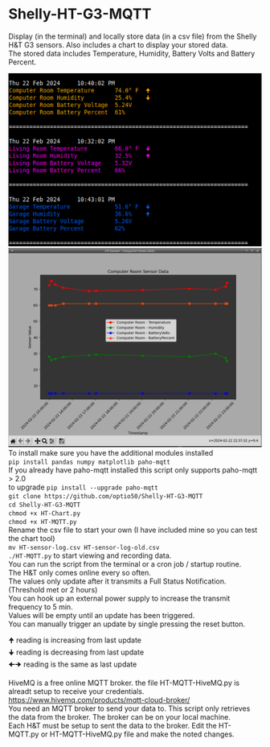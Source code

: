 # Shelly-HT-G3-MQTT
Display (in the terminal) and locally store data (in a csv file) from the Shelly H&amp;T G3 sensors. Also includes a chart to display your stored data.    
The stored data includes Temperature, Humidity, Battery Volts and Battery Percent.    


    
![Alt Text](./HT-Terminal.png)    
![Alt Text](./HT-Chart.png)    
To install make sure you have the additional modules installed    
`pip install pandas numpy matplotlib paho-mqtt`    
If you already have paho-mqtt installed this script only supports paho-mqtt > 2.0    
to upgrade `pip install --upgrade paho-mqtt`    
`git clone https://github.com/optio50/Shelly-HT-G3-MQTT`    
`cd Shelly-HT-G3-MQTT`    
`chmod +x HT-Chart.py`    
`chmod +x HT-MQTT.py`    
Rename the csv file to start your own (I have included mine so you can test the chart tool)    
`mv HT-sensor-log.csv HT-sensor-log-old.csv`   
`./HT-MQTT.py` to start viewing and recording data.    
You can run the script from the terminal or a cron job / startup routine.    
The H&T only comes online every so often.    
The values only update after it transmits a Full Status Notification. (Threshold met or 2 hours)    
You can hook up an external power supply to increase the transmit frequency to 5 min.    
Values will be empty until an update has been triggered.    
You can manually trigger an update by single pressing the reset button.    

    
🠉   reading is increasing from last update    
🠋   reading is decreasing from last update    
🠈🠊 reading is the same as last update    
    
    
HiveMQ is a free online MQTT broker. the file HT-MQTT-HiveMQ.py is alreadt setup to receive your credentials.    
https://www.hivemq.com/products/mqtt-cloud-broker/    
You need an MQTT broker to send your data to. This script only retrieves the data from the broker. The broker can be on your local machine.    
Each H&T must be setup to sent the data to the broker. Edit the HT-MQTT.py or HT-MQTT-HiveMQ.py file and make the noted changes.    
